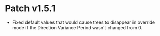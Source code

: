 ﻿# Patch v1.5.1
* Fixed default values that would cause trees to disappear in override mode if the Direction Variance Period wasn't changed from 0.